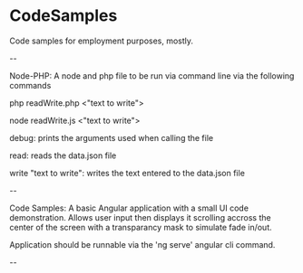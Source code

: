 # CodeSamples
Code samples for employment purposes, mostly.

--

Node-PHP: A node and php file to be run via command line via the following commands

php readWrite.php <debug> <read> <write> <"text to write">

node readWrite.js <debug> <read> <write> <"text to write">


debug: prints the arguments used when calling the file

read: reads the data.json file

write "text to write": writes the text entered to the data.json file

--

Code Samples: A basic Angular application with a small UI code demonstration. Allows user input then displays it scrolling accross the center of the screen with a transparancy mask to simulate fade in/out.

Application should be runnable via the 'ng serve' angular cli command.

--
